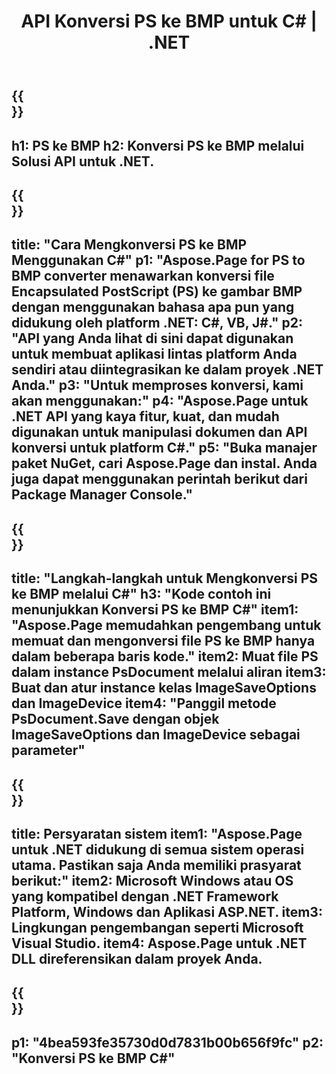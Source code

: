 ﻿---
translation: true
template: /_templates/_conversion-child-net.md
title: API Konversi PS ke BMP untuk C# |  .NET
url: /net/conversion/ps-to-bmp/
description: Contoh kode untuk konversi PS ke BMP C#. Gunakan kode contoh API untuk file batch PS ke konversi BMP dalam VB.NET, Asp.NET atau aplikasi berbasis .NET apa pun.
informat: PS
outformat: BMP
otherformats: XPS EPS
---

{{<section banner>}}
---
h1: PS ke BMP
h2: Konversi PS ke BMP melalui Solusi API untuk .NET.
---

{{<section overview>}}
---
title: "Cara Mengkonversi PS ke BMP Menggunakan C#"
p1: "Aspose.Page for PS to BMP converter menawarkan konversi file Encapsulated PostScript (PS) ke gambar BMP dengan menggunakan bahasa apa pun yang didukung oleh platform .NET: C#, VB, J#."
p2: "API yang Anda lihat di sini dapat digunakan untuk membuat aplikasi lintas platform Anda sendiri atau diintegrasikan ke dalam proyek .NET Anda."
p3: "Untuk memproses konversi, kami akan menggunakan:"
p4: "Aspose.Page untuk .NET API yang kaya fitur, kuat, dan mudah digunakan untuk manipulasi dokumen dan API konversi untuk platform C#."
p5: "Buka manajer paket NuGet, cari Aspose.Page dan instal. Anda juga dapat menggunakan perintah berikut dari Package Manager Console."
---

{{<section feature1>}}
---
title: "Langkah-langkah untuk Mengkonversi PS ke BMP melalui C#"
h3: "Kode contoh ini menunjukkan Konversi PS ke BMP C#"
item1: "Aspose.Page memudahkan pengembang untuk memuat dan mengonversi file PS ke BMP hanya dalam beberapa baris kode."
item2: Muat file PS dalam instance PsDocument melalui aliran
item3: Buat dan atur instance kelas ImageSaveOptions dan ImageDevice
item4: "Panggil metode PsDocument.Save dengan objek ImageSaveOptions dan ImageDevice sebagai parameter"
---

{{<section feature2>}}
---
title: Persyaratan sistem
item1: "Aspose.Page untuk .NET didukung di semua sistem operasi utama. Pastikan saja Anda memiliki prasyarat berikut:"
item2: Microsoft Windows atau OS yang kompatibel dengan .NET Framework Platform, Windows dan Aplikasi ASP.NET.
item3: Lingkungan pengembangan seperti Microsoft Visual Studio.
item4: Aspose.Page untuk .NET DLL direferensikan dalam proyek Anda.
---

{{<section gist>}}
---
p1: "4bea593fe35730d0d7831b00b656f9fc"
p2: "Konversi PS ke BMP C#"
---

